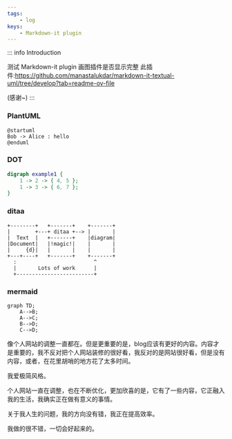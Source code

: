 ```yaml
---
tags: 
    - log
keys:
    - Markdown-it plugin
---
```


::: info Introduction

测试 Markdown-it plugin 画图插件是否显示完整
此插件:https://github.com/manastalukdar/markdown-it-textual-uml/tree/develop?tab=readme-ov-file

(感谢~)
:::


### PlantUML

```plantuml
@startuml
Bob -> Alice : hello
@enduml
```
### DOT

```dot
digraph example1 {
    1 -> 2 -> { 4, 5 };
    1 -> 3 -> { 6, 7 };
}
```

### ditaa

```ditaa
+--------+   +-------+    +-------+
|        +---+ ditaa +--> |       |
|  Text  |   +-------+    |diagram|
|Document|   |!magic!|    |       |
|     {d}|   |       |    |       |
+---+----+   +-------+    +-------+
  :                         ^
  |       Lots of work      |
  +-------------------------+
```

### mermaid

```mermaid
graph TD;
    A-->B;
    A-->C;
    B-->D;
    C-->D;
```


像个人网站的调整一直都在。但是更重要的是，blog应该有更好的内容。内容才是重要的，我不反对把个人网站装修的很好看，我反对的是网站很好看，但是没有内容，或者，在花里胡哨的地方花了太多时间。

我爱极简风格。

个人网站一直在调整，也在不断优化，更加欣喜的是，它有了一些内容，它正融入我的生活，我确实正在做有意义的事情。


关于我人生的问题，我的方向没有错，我正在提高效率。

我做的很不错，一切会好起来的。
